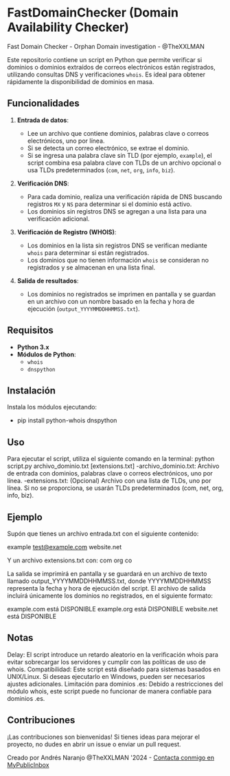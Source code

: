 # FastDomainChecker (Domain Availability Checker)
Fast Domain Checker - Orphan Domain investigation - @TheXXLMAN

Este repositorio contiene un script en Python que permite verificar si dominios o dominios extraídos de correos electrónicos están registrados, utilizando consultas DNS y verificaciones `whois`. Es ideal para obtener rápidamente la disponibilidad de dominios en masa.

## Funcionalidades

1. **Entrada de datos**:
   - Lee un archivo que contiene dominios, palabras clave o correos electrónicos, uno por línea.
   - Si se detecta un correo electrónico, se extrae el dominio.
   - Si se ingresa una palabra clave sin TLD (por ejemplo, `example`), el script combina esa palabra clave con TLDs de un archivo opcional o usa TLDs predeterminados (`com`, `net`, `org`, `info`, `biz`).

2. **Verificación DNS**:
   - Para cada dominio, realiza una verificación rápida de DNS buscando registros `MX` y `NS` para determinar si el dominio está activo.
   - Los dominios sin registros DNS se agregan a una lista para una verificación adicional.

3. **Verificación de Registro (WHOIS)**:
   - Los dominios en la lista sin registros DNS se verifican mediante `whois` para determinar si están registrados.
   - Los dominios que no tienen información `whois` se consideran no registrados y se almacenan en una lista final.

4. **Salida de resultados**:
   - Los dominios no registrados se imprimen en pantalla y se guardan en un archivo con un nombre basado en la fecha y hora de ejecución (`output_YYYYMMDDHHMMSS.txt`).

## Requisitos

- **Python 3.x**
- **Módulos de Python**:
  - `whois`
  - `dnspython`

## Instalación

Instala los módulos ejecutando:
- pip install python-whois dnspython

## Uso
Para ejecutar el script, utiliza el siguiente comando en la terminal:
python script.py archivo_dominio.txt [extensions.txt]
-archivo_dominio.txt: Archivo de entrada con dominios, palabras clave o correos electrónicos, uno por línea.
-extensions.txt: (Opcional) Archivo con una lista de TLDs, uno por línea. Si no se proporciona, se usarán TLDs predeterminados (com, net, org, info, biz).

## Ejemplo
Supón que tienes un archivo entrada.txt con el siguiente contenido:

example
test@example.com
website.net

Y un archivo extensions.txt con:
com
org
co

La salida se imprimirá en pantalla y se guardará en un archivo de texto llamado output_YYYYMMDDHHMMSS.txt, donde YYYYMMDDHHMMSS representa la fecha y hora de ejecución del script. El archivo de salida incluirá únicamente los dominios no registrados, en el siguiente formato:

example.com está DISPONIBLE
example.org está DISPONIBLE
website.net está DISPONIBLE

## Notas
Delay: El script introduce un retardo aleatorio en la verificación whois para evitar sobrecargar los servidores y cumplir con las políticas de uso de whois.
Compatibilidad: Este script está diseñado para sistemas basados en UNIX/Linux. Si deseas ejecutarlo en Windows, pueden ser necesarios ajustes adicionales.
Limitación para dominios .es: Debido a restricciones del módulo whois, este script puede no funcionar de manera confiable para dominios .es.

## Contribuciones
¡Las contribuciones son bienvenidas! Si tienes ideas para mejorar el proyecto, no dudes en abrir un issue o enviar un pull request.

Creado por Andrés Naranjo @TheXXLMAN '2024 - [Contacta conmigo en MyPublicInbox](https://mypublicinbox.com/thexxlman)

